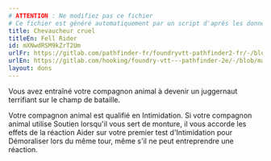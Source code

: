 ```yaml
---
# ATTENTION : Ne modifiez pas ce fichier
# Ce fichier est généré automatiquement par un script d'après les données du module Foundry VTT officiel et de sa traduction
title: Chevaucheur cruel
titleEn: Fell Rider
id: mXNwdRSM9kZrT2Um
urlFr: https://gitlab.com/pathfinder-fr/foundryvtt-pathfinder2-fr/-/blob/master/data/feats/mXNwdRSM9kZrT2Um.htm
urlEn: https://gitlab.com/hooking/foundry-vtt---pathfinder-2e/-/blob/master/packs/data/feats.db/fell-rider.json
layout: dons
---
```

Vous avez entraîné votre compagnon animal à devenir un juggernaut terrifiant sur le champ de bataille.

Votre compagnon animal est qualifié en Intimidation. Si votre compagnon animal utilise Soutien lorsqu'il vous sert de monture, il vous accorde les effets de la réaction Aider sur votre premier test d'Intimidation pour Démoraliser lors du même tour, même s'il ne peut entreprendre une réaction.
